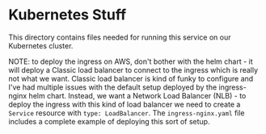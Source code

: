 # Kubernetes Stuff

This directory contains files needed for running this service on our Kubernetes
cluster.

NOTE: to deploy the ingress on AWS, don't bother with the helm chart - it will
deploy a Classic load balancer to connect to the ingress which is really not
what we want. Classic load balancer is kind of funky to configure and I've had
multiple issues with the default setup deployed by the ingress-nginx helm chart.
Instead, we want a Network Load Balancer (NLB) - to deploy the ingress with this
kind of load balancer we need to create a `Service` resource with
`type: LoadBalancer`. The `ingress-nginx.yaml` file includes a complete example
of deploying this sort of setup.
